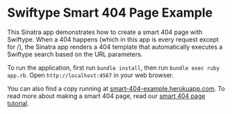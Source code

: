 # Swiftype Smart 404 Page Example

This Sinatra app demonstrates how to create a smart 404 page with Swiftype. When a 404 happens (which in this app is every request except for /), the Sinatra app renders a 404 template that automatically executes a Swiftype search based on the URL parameters.

To run the application, first run `bundle install`, then run `bundle exec ruby app.rb`. Open `http://localhost:4567` in your web browser.

You can also find a copy running at [smart-404-example.herokuapp.com](http://smart-404-example.herokuapp.com/). To read more about making a smart 404 page, read our [smart 404 page tutorial](https://swiftype.com/documentation/tutorials/smart_404_page).
